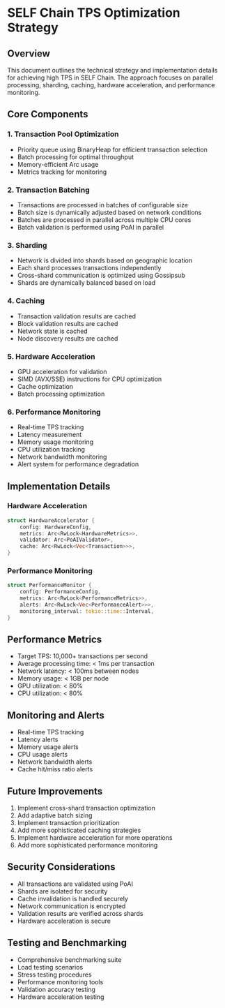 # SELF Chain TPS Optimization Strategy

## Overview
This document outlines the technical strategy and implementation details for achieving high TPS in SELF Chain. The approach focuses on parallel processing, sharding, caching, hardware acceleration, and performance monitoring.

## Core Components

### 1. Transaction Pool Optimization
- Priority queue using BinaryHeap for efficient transaction selection
- Batch processing for optimal throughput
- Memory-efficient Arc usage
- Metrics tracking for monitoring

### 2. Transaction Batching
- Transactions are processed in batches of configurable size
- Batch size is dynamically adjusted based on network conditions
- Batches are processed in parallel across multiple CPU cores
- Batch validation is performed using PoAI in parallel

### 3. Sharding
- Network is divided into shards based on geographic location
- Each shard processes transactions independently
- Cross-shard communication is optimized using Gossipsub
- Shards are dynamically balanced based on load

### 4. Caching
- Transaction validation results are cached
- Block validation results are cached
- Network state is cached
- Node discovery results are cached

### 5. Hardware Acceleration
- GPU acceleration for validation
- SIMD (AVX/SSE) instructions for CPU optimization
- Cache optimization
- Batch processing optimization

### 6. Performance Monitoring
- Real-time TPS tracking
- Latency measurement
- Memory usage monitoring
- CPU utilization tracking
- Network bandwidth monitoring
- Alert system for performance degradation

## Implementation Details

### Hardware Acceleration
```rust
struct HardwareAccelerator {
    config: HardwareConfig,
    metrics: Arc<RwLock<HardwareMetrics>>,
    validator: Arc<PoAIValidator>,
    cache: Arc<RwLock<Vec<Transaction>>>,
}
```

### Performance Monitoring
```rust
struct PerformanceMonitor {
    config: PerformanceConfig,
    metrics: Arc<RwLock<PerformanceMetrics>>,
    alerts: Arc<RwLock<Vec<PerformanceAlert>>>,
    monitoring_interval: tokio::time::Interval,
}
```

## Performance Metrics
- Target TPS: 10,000+ transactions per second
- Average processing time: < 1ms per transaction
- Network latency: < 100ms between nodes
- Memory usage: < 1GB per node
- GPU utilization: < 80%
- CPU utilization: < 80%

## Monitoring and Alerts
- Real-time TPS tracking
- Latency alerts
- Memory usage alerts
- CPU usage alerts
- Network bandwidth alerts
- Cache hit/miss ratio alerts

## Future Improvements
1. Implement cross-shard transaction optimization
2. Add adaptive batch sizing
3. Implement transaction prioritization
4. Add more sophisticated caching strategies
5. Implement hardware acceleration for more operations
6. Add more sophisticated performance monitoring

## Security Considerations
- All transactions are validated using PoAI
- Shards are isolated for security
- Cache invalidation is handled securely
- Network communication is encrypted
- Validation results are verified across shards
- Hardware acceleration is secure

## Testing and Benchmarking
- Comprehensive benchmarking suite
- Load testing scenarios
- Stress testing procedures
- Performance monitoring tools
- Validation accuracy testing
- Hardware acceleration testing
